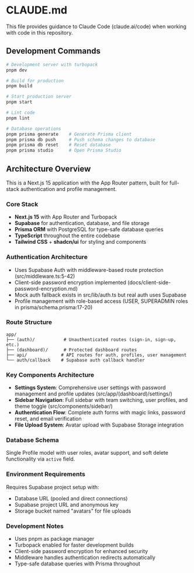 # CLAUDE.md

This file provides guidance to Claude Code (claude.ai/code) when working with code in this repository.

## Development Commands

```bash
# Development server with turbopack
pnpm dev

# Build for production
pnpm build

# Start production server
pnpm start

# Lint code
pnpm lint

# Database operations
pnpm prisma generate    # Generate Prisma client
pnpm prisma db push     # Push schema changes to database
pnpm prisma db reset    # Reset database
pnpm prisma studio      # Open Prisma Studio
```

## Architecture Overview

This is a Next.js 15 application with the App Router pattern, built for full-stack authentication and profile management.

### Core Stack
- **Next.js 15** with App Router and Turbopack
- **Supabase** for authentication, database, and file storage
- **Prisma ORM** with PostgreSQL for type-safe database queries
- **TypeScript** throughout the entire codebase
- **Tailwind CSS** + **shadcn/ui** for styling and components

### Authentication Architecture
- Uses Supabase Auth with middleware-based route protection (src/middleware.ts:5-42)
- Client-side password encryption implemented (docs/client-side-password-encryption.md)
- Mock auth fallback exists in src/lib/auth.ts but real auth uses Supabase
- Profile management with role-based access (USER, SUPERADMIN roles in prisma/schema.prisma:17-20)

### Route Structure
```
app/
├── (auth)/           # Unauthenticated routes (sign-in, sign-up, etc.)
├── (dashboard)/      # Protected dashboard routes
├── api/             # API routes for auth, profiles, user management
└── auth/callback    # Supabase auth callback handler
```

### Key Components Architecture
- **Settings System**: Comprehensive user settings with password management and profile updates (src/app/(dashboard)/settings/)
- **Sidebar Navigation**: Full sidebar with team switching, user profiles, and theme toggle (src/components/sidebar/)
- **Authentication Flow**: Complete auth forms with magic links, password reset, and email verification
- **File Upload System**: Avatar upload with Supabase Storage integration

### Database Schema
Single Profile model with user roles, avatar support, and soft delete functionality via `active` field.

### Environment Requirements
Requires Supabase project setup with:
- Database URL (pooled and direct connections)
- Supabase project URL and anonymous key
- Storage bucket named "avatars" for file uploads

### Development Notes
- Uses pnpm as package manager
- Turbopack enabled for faster development builds
- Client-side password encryption for enhanced security
- Middleware handles authentication redirects automatically
- Type-safe database queries with Prisma throughout